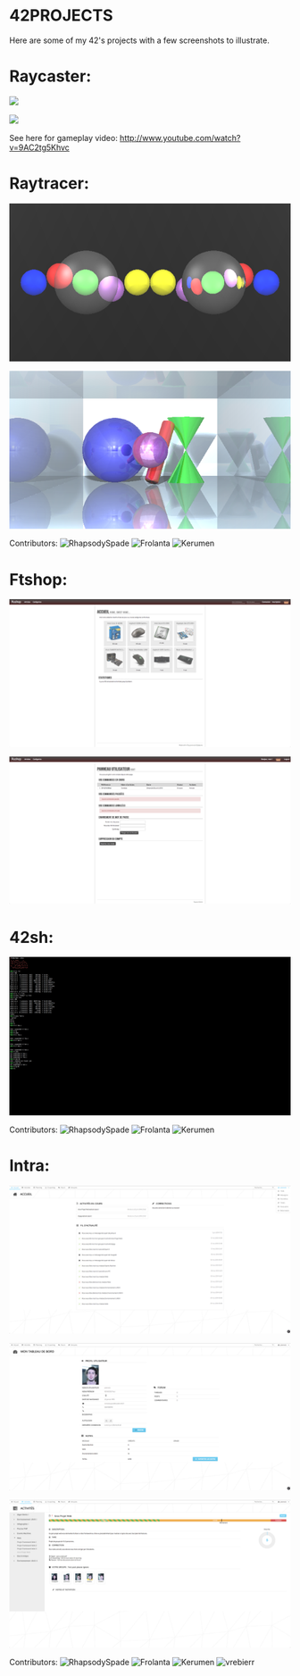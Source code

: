 42PROJECTS
==========
Here are some of my 42's projects with a few screenshots to illustrate.


Raycaster:
=========
![](https://raw.github.com/PaulRenvoise/42projects/master/raycaster/Intro.png)

![](https://raw.github.com/PaulRenvoise/42projects/master/raycaster/Black%20blocks.png)

See here for gameplay video: http://www.youtube.com/watch?v=9AC2tg5Khvc


Raytracer:
=========
![](https://raw.githubusercontent.com/PaulRenvoise/42projects/master/raytracer/trans.png)

![](https://raw.githubusercontent.com/PaulRenvoise/42projects/master/raytracer/mirrors.png)

Contributors:
![RhapsodySpade](https://github.com/RhapsodySpade)
![Frolanta](https://github.com/Frolanta)
![Kerumen](https://github.com/Kerumen)


Ftshop:
=======
![](https://raw.githubusercontent.com/PaulRenvoise/42projects/master/ftshop/home.png)

![](https://raw.githubusercontent.com/PaulRenvoise/42projects/master/ftshop/account.png)


42sh:
====
![](https://raw.githubusercontent.com/PaulRenvoise/42projects/master/42sh/terminal.png)

Contributors:
![RhapsodySpade](https://github.com/RhapsodySpade)
![Frolanta](https://github.com/Frolanta)
![Kerumen](https://github.com/Kerumen)


Intra:
=====
![](https://raw.githubusercontent.com/PaulRenvoise/42projects/master/intra/index.png)

![](https://raw.githubusercontent.com/PaulRenvoise/42projects/master/intra/profile.png)

![](https://raw.githubusercontent.com/PaulRenvoise/42projects/master/intra/activities.png)

Contributors:
![RhapsodySpade](https://github.com/RhapsodySpade)
![Frolanta](https://github.com/Frolanta)
![Kerumen](https://github.com/Kerumen)
![vrebierr](https://github.com/vrebierr)
